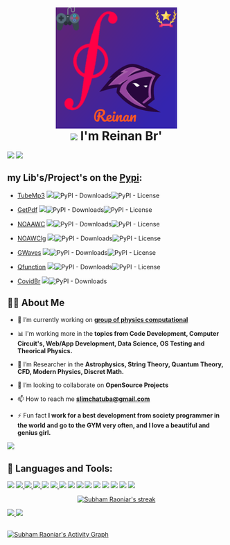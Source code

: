 <h1 align='center'>
<img align="center" height="280" src="https://raw.githubusercontent.com/perseu912/perseu912/main/img/logo8_4_14346.png"/>
  <br/> <img src="https://github.com/TheDudeThatCode/TheDudeThatCode/blob/master/Assets/Hi.gif" width="29px"> I'm Reinan Br' 
</h1>


  
<div>
  <a href="https://www.instagram.com/reynan_dos_santts" target="_blank"><img src="https://img.shields.io/badge/reynandossants-Instagram-%23E4405F?style=for-the-badge&logo=instagram&logoColor=white" target="_blank"></a>
  <a href="https://www.linkedin.com/in/reinan-bezerra-2ab037202/" target="_blank"><img src="https://img.shields.io/badge/reinan_sants-Twitter-%230277B1?style=for-the-badge&logo=twitter&logoColor=white" target="_blank"></a> 

## my Lib's/Project's on the [Pypi](https://pypi.org):

 - [TubeMp3](https://pypi.org/project/tubemp3 'a lib for get music from youtube in high quality') <img src='https://img.shields.io/pypi/v/tubemp3'><img alt="PyPI - Downloads" src="https://img.shields.io/pypi/dm/tubemp3"><img alt="PyPI - License" src="https://img.shields.io/pypi/l/tubemp3?color=brightgreen">
  
 - [GetPdf](https://pypi.org/project/getpdf 'search and download for PDF"s') <img src='https://img.shields.io/pypi/v/getpdf'><img alt="PyPI - Downloads" src="https://img.shields.io/pypi/dm/getpdf"><img alt="PyPI - License" src="https://img.shields.io/pypi/l/getpdf?color=brightgreen">
  
 - [NOAAWC](https://pypi.org/project/noaawc 'a lib in pyhon for works with dataset from nooa org') <img src='https://img.shields.io/pypi/v/noaawc'><img alt="PyPI - Downloads" src="https://img.shields.io/pypi/dm/noaawc"><img alt="PyPI - License" src="https://img.shields.io/pypi/l/noaawc">
 
 - [NOAWClg](https://pypi.org/project/noawclg 'a light lib version from noaawc') <img src='https://img.shields.io/pypi/v/noawclg'><img alt="PyPI - Downloads" src="https://img.shields.io/pypi/dw/noawclg"><img alt="PyPI - License" src="https://img.shields.io/pypi/l/noawclg">


 - [GWaves](https://pypi.org/project/gwaves 'A lib from python for works with gravitational waves data') <img src='https://img.shields.io/pypi/v/gwaves'><img alt="PyPI - Downloads" src="https://img.shields.io/pypi/dm/gwaves"><img alt="PyPI - License" src="https://img.shields.io/pypi/l/gwaves?color=brightgreen">
  
 - [Qfunction](https://pypi.org/project/qfunction 'for works in non-extensives algebra') <img src='https://img.shields.io/pypi/v/qfunction'><img alt="PyPI - Downloads" src="https://img.shields.io/pypi/dm/qfunction"><img alt="PyPI - License" src="https://img.shields.io/pypi/l/qfunction?color=brightgreen">
  
 - [CovidBr](https://pypi.org/project/covidbr) <img src='https://img.shields.io/pypi/v/covidbr'><img alt="PyPI - Downloads" src="https://img.shields.io/pypi/dm/covidbr">
  
  
  
## 🙋‍♂️ About Me

- 🔭 I’m currently working on **[group of physics computational](https://github.com/gpftc)**

- 📊 I'm working more in the  **topics from Code Development, Computer Circuit's, Web/App Development, Data Science, OS Testing and Theorical Physics.**

- 🌱 I’m Researcher in the **Astrophysics, String Theory, Quantum Theory, CFD, Modern Physics, Discret Math.**

- 👯 I’m looking to collaborate on **OpenSource Projects**

- 📫 How to reach me **slimchatuba@gmail.com**

- ⚡ Fun fact **I work for a best development from society programmer in the world and go to the GYM very often, and I love a beautiful and genius girl.**


<!-- [![ReadMe Card](https://github-readme-stats.vercel.app/api/pin/?username=perseu912&repo=iara&theme=buefy)](https://github.com/mhankbarbar/termux-wabot) -->
![](https://github-profile-trophy.vercel.app/?username=gpftc&row=2&column=3)


## 🚀 Languages and Tools:

<p align="left">
  <a><img src="https://img.icons8.com/color/48/000000/linux--v1.png"/></a>
    <a href="https://www.python.org" target="_blank" alt='python3+'> <img src="https://img.icons8.com/color/48/000000/python.png" /> </a>
    <a href="https://c.org/" target="_blank"> <img src="https://img.icons8.com/color/48/000000/c-programming.png"/> </a>
    <a href="https://spring.io/projects/spring-boot" target="_blank"> <img src="https://img.icons8.com/color/48/000000/c-plus-plus-logo.png"/> </a> 
 <a href="https://postman.com" target="_blank"> <img src="https://img.icons8.com/nolan/64/ibm.png"/></a> 
  <a href="https://git-scm.com/" target="_blank"> <img src="https://img.icons8.com/color/48/000000/git.png"/> </a> 
  <a><img src="https://img.icons8.com/color/48/000000/latex.png"/></a>
  <a><img src="https://img.icons8.com/color/48/000000/flutter.png"/><a>
   <a><img src="https://img.icons8.com/color/50/000000/dart.png"/></a>
    <a><img src="https://img.icons8.com/color/48/000000/javascript--v1.png"/></a>
    <a><img src="https://img.icons8.com/color/48/000000/html-5--v1.png"/><a>
  <a><img src="https://img.icons8.com/color/48/000000/css3.png"/><a>
    <a><img src="https://img.icons8.com/color/48/000000/nodejs.png"/></a>
    <a><img src="https://img.icons8.com/color/48/000000/react-native.png"/></a>
    <img src="https://img.icons8.com/ios/50/000000/flask.png"/>
    
</p>
    


<p align="center">
    <a href="https://github.com/SubhamRaoniar28/github-readme-streak-stats">
        <img title="🔥 Get streak stats for your profile at git.io/streak-stats" alt="Subham Raoniar's streak" src="https://github-readme-streak-stats.herokuapp.com/?user=perseu912&theme=black-ice&hide_border=true&stroke=0000&background=060A0CD0"/>
    </a>
</p>


 <div>
  <a href="https://github.com/perseu912">
  <img height="180em" src="https://github-readme-stats.vercel.app/api?username=perseu912&show_icons=true&theme=dracula&show_owner=true&include_all_commits=true&count_private=true"/>
  <img height="180em" src="https://github-readme-stats.vercel.app/api/top-langs/?username=perseu912&layout=compact&langs_count=7&theme=dracula"/>
</div>
 
 
<br/>

<a href="https://github.com/perseu912/github-readme-activity-graph"><img alt="Subham Raoniar's Activity Graph" src="https://activity-graph.herokuapp.com/graph?username=perseu912&bg_color=0D1117&color=5BCDEC&line=5BCDEC&point=FFFFFF&hide_border=true" /></a>
  
  ##
 
